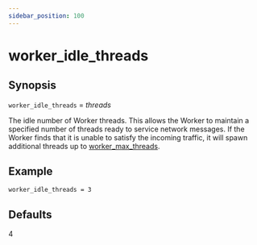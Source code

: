 ```yaml
---
sidebar_position: 100
---
```


# worker_idle_threads

## Synopsis

`worker_idle_threads` = _threads_

The idle number of Worker threads. This allows the Worker to maintain a
specified number of threads ready to service network messages. If the Worker
finds that it is unable to satisfy the incoming traffic, it will spawn
additional threads up to [worker_max_threads](./worker_max_threads).

## Example

```
worker_idle_threads = 3
```

## Defaults

4

